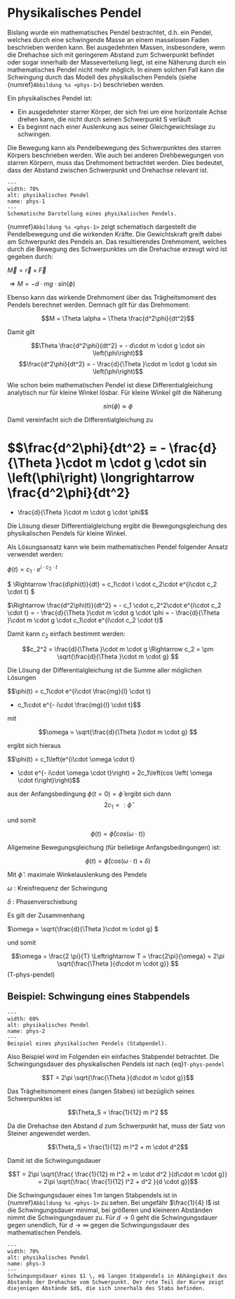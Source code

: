 # Physikalisches Pendel

Bislang wurde ein mathematisches Pendel bestrachtet, d.h. ein Pendel, welches durch eine schwingende Masse an einem masselosen Faden beschrieben werden kann. 
Bei ausgedehnten Massen, insbesondere, wenn die Drehachse sich mit geringerem Abstand zum Schwerpunkt befindet oder sogar innerhalb der Masseverteilung liegt, ist eine Näherung durch ein mathematisches Pendel nicht mehr möglich. In einem solchen Fall kann die Schwingung durch das Modell des physikalischen Pendels (siehe {numref}`Abbildung %s <phys-1>`) beschrieben werden. 

Ein physikalisches Pendel ist:
* Ein ausgedehnter starrer Körper, der sich frei um eine horizontale Achse drehen kann, die nicht durch seinen Schwerpunkt S verläuft
* Es beginnt nach einer Auslenkung aus seiner Gleichgewichtslage zu schwingen.

Die Bewegung kann als Pendelbewegung des Schwerpunktes des starren Körpers beschrieben werden.
Wie auch bei anderen Drehbewegungen von starren Körpern, muss das Drehmoment betrachtet werden. Dies bedeutet, dass der Abstand zwischen Schwerpunkt und Drehachse relevant ist. 

```{figure} Bilder_Schwingungen/phys_pendel.svg
---
width: 70%
alt: physikalisches Pendel
name: phys-1
---
Schematische Darstellung eines physikalischen Pendels.
 ```


{numref}`Abbildung %s <phys-1>` zeigt schematisch dargestellt die Pendelbewegung und die wirkenden Kräfte. Die Gewichtskraft greift dabei am Schwerpunkt des Pendels an.
Das resultierendes Drehmoment, welches durch die Bewegung des Schwerpunktes um die Drehachse erzeugt wird ist gegeben durch:

$\vec{M} = \vec{r} \times \vec{F}$

$\Rightarrow M = - d\cdot mg \cdot sin \left(\phi\right)$

Ebenso kann das wirkende Drehmoment über das Trägheitsmoment des Pendels berechnet werden. Demnach gilt für das Drehmoment:

$$M = \Theta \alpha = \Theta \frac{d^2\phi}{dt^2}$$

Damit gilt

$$\Theta \frac{d^2\phi}{dt^2} =  - d\cdot m \cdot g \cdot sin \left(\phi\right)$$
$$\frac{d^2\phi}{dt^2} =  - \frac{d}{\Theta }\cdot m \cdot g \cdot sin \left(\phi\right)$$

Wie schon beim mathematischen Pendel ist diese Differentialgleichung analytisch nur für kleine Winkel lösbar. Für kleine Winkel gilt die Näherung

$$sin \left( \phi \right) \approx \phi$$

Damit vereinfacht sich die Differentialgleichung zu

$$\frac{d^2\phi}{dt^2} 
=  - \frac{d}{\Theta }\cdot m \cdot g \cdot sin \left(\phi\right)
\longrightarrow
\frac{d^2\phi}{dt^2}
=
- \frac{d}{\Theta }\cdot m \cdot g \cdot \phi$$

Die Lösung dieser Differentialgleichung ergibt die Bewegungsgleichung des physikalischen Pendels für kleine Winkel.

Als Lösungsansatz kann wie beim mathematischen Pendel folgender Ansatz verwendet werden:

$\phi(t) = c_1\cdot e^{i\cdot c_2 \cdot t}$

$
\Rightarrow \frac{d\phi(t)}{dt} = c_1\cdot i \cdot c_2\cdot e^{i\cdot c_2 \cdot t}
$

$\Rightarrow \frac{d^2\phi(t)}{dt^2} = - c_1 \cdot c_2^2\cdot e^{i\cdot c_2 \cdot t}
= - \frac{d}{\Theta }\cdot m \cdot g \cdot \phi
= - \frac{d}{\Theta }\cdot m \cdot g \cdot c_1\cdot e^{i\cdot c_2 \cdot t}$

Damit kann $c_2$ einfach bestimmt werden:

$$c_2^2 = \frac{d}{\Theta }\cdot m \cdot g
\Rightarrow c_2 = \pm \sqrt{\frac{d}{\Theta }\cdot m \cdot g} $$

Die Lösung der Differentialgleichung ist die Summe aller möglichen Lösungen 

$$\phi(t) = c_1\cdot e^{i\cdot \frac{mg}{l} \cdot t}
+  c_1\cdot e^{- i\cdot \frac{mg}{l} \cdot t}$$

mit

$$\omega = \sqrt{\frac{d}{\Theta }\cdot m \cdot g} $$

ergibt sich hieraus

$$\phi(t) = c_1\left(e^{i\cdot \omega \cdot t}
+ \cdot e^{- i\cdot \omega \cdot t}\right)
= 2c_1\left(cos \left( \omega \cdot t\right)\right)$$


aus der Anfangsbedingung $\phi (t = 0) = \hat{\phi}$ ergibt sich dann
$$2c_1 =: \hat{\phi}$$

und somit

$$\phi(t) = \hat{\phi} \left(cos \left( \omega \cdot t\right)\right)$$

Allgemeine Bewegungsgleichung (für beliebige Anfangsbedingungen) ist: 

$$\phi(t)
= \hat{\phi}\left(cos \left( \omega \cdot t\right)+ \delta\right)$$

Mit 
$\hat{\phi}$ : maximale Winkelauslenkung des Pendels

$\omega$ : Kreisfrequenz der Schwingung

$\delta$ : Phasenverschiebung

Es gilt der Zusammenhang

$\omega = \sqrt{\frac{d}{\Theta }\cdot m \cdot g} $

und somit

$$\omega = \frac{2 \pi}{T} 
\Leftrightarrow T = \frac{2\pi}{\omega}
= 2\pi 
\sqrt{\frac{\Theta }{d\cdot m \cdot g}} $$(T-phys-pendel)

## Beispiel: Schwingung eines Stabpendels

```{figure} Bilder_Schwingungen/phys_pendel_stab.svg
---
width: 60%
alt: physikalisches Pendel
name: phys-2
---
Beispiel eines physikalischen Pendels (Stabpendel).
 ```

Also Beispiel wird im Folgenden ein einfaches Stabpendel betrachtet. Die Schwingungsdauer des physikalischen Pendels ist nach {eq}`T-phys-pendel`

$$T = 2\pi \sqrt{\frac{\Theta }{d\cdot m \cdot g}}$$

Das Trägheitsmoment eines (langen Stabes) ist bezüglich seines Schwerpunktes ist

$$\Theta_S = \frac{1}{12} m l^2 $$

Da die Drehachse den Abstand $d$ zum Schwerpunkt hat, muss der Satz von Steiner angewendet werden. 

$$\Theta_S = \frac{1}{12} m l^2 + m \cdot d^2$$

Damit ist die Schwingungsdauer

$$T = 2\pi \sqrt{\frac{ \frac{1}{12} m l^2 + m \cdot d^2 }{d\cdot m \cdot g}} = 2\pi \sqrt{\frac{ \frac{1}{12} l^2 + d^2 }{d \cdot g}}$$

Die Schwingungsdauer eines $1\, m$ langen Stabpendels ist in {numref}`Abbildung %s <phys-1>` zu sehen. Bei ungefähr $\frac{1}{4} l$ ist die Schwingungsdauer minimal, bei größeren und kleineren Abständen nimmt die Schwingungsdauer zu. Für $d \longrightarrow 0$ geht die Schwingungsdauer gegen unendlich, für $d \longrightarrow \infty$ gegen die Schwingungsdauer des mathematischen Pendels. 


```{figure} Bilder_Schwingungen/phys_pendel_bsp.png 
---
width: 70%
alt: physikalisches Pendel
name: phys-3
---
Schwingungsdauer eines $1 \, m$ langen Stabpendels in Abhängigkeit des Abstands der Drehachse vom Schwerpunkt. Der rote Teil der Kurve zeigt diejenigen Abstände $d$, die sich innerhalb des Stabs befinden. 
 ```